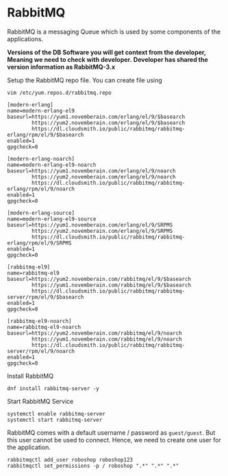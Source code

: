 # RabbitMQ 

RabbitMQ is a messaging Queue which is used by some components of the applications.

**Versions of the DB Software you will get context from the developer, Meaning we need to check with developer.**
**Developer has shared the version information as RabbitMQ-3.x**

Setup the RabbitMQ repo file. You can create file using

```
vim /etc/yum.repos.d/rabbitmq.repo
```

``` shell title=/etc/yum.repos.d/rabbitmq.repo
[modern-erlang]
name=modern-erlang-el9
baseurl=https://yum1.novemberain.com/erlang/el/9/$basearch
        https://yum2.novemberain.com/erlang/el/9/$basearch
        https://dl.cloudsmith.io/public/rabbitmq/rabbitmq-erlang/rpm/el/9/$basearch
enabled=1
gpgcheck=0

[modern-erlang-noarch]
name=modern-erlang-el9-noarch
baseurl=https://yum1.novemberain.com/erlang/el/9/noarch
        https://yum2.novemberain.com/erlang/el/9/noarch
        https://dl.cloudsmith.io/public/rabbitmq/rabbitmq-erlang/rpm/el/9/noarch
enabled=1
gpgcheck=0

[modern-erlang-source]
name=modern-erlang-el9-source
baseurl=https://yum1.novemberain.com/erlang/el/9/SRPMS
        https://yum2.novemberain.com/erlang/el/9/SRPMS
        https://dl.cloudsmith.io/public/rabbitmq/rabbitmq-erlang/rpm/el/9/SRPMS
enabled=1
gpgcheck=0

[rabbitmq-el9]
name=rabbitmq-el9
baseurl=https://yum2.novemberain.com/rabbitmq/el/9/$basearch
        https://yum1.novemberain.com/rabbitmq/el/9/$basearch
        https://dl.cloudsmith.io/public/rabbitmq/rabbitmq-server/rpm/el/9/$basearch
enabled=1
gpgcheck=0

[rabbitmq-el9-noarch]
name=rabbitmq-el9-noarch
baseurl=https://yum2.novemberain.com/rabbitmq/el/9/noarch
        https://yum1.novemberain.com/rabbitmq/el/9/noarch
        https://dl.cloudsmith.io/public/rabbitmq/rabbitmq-server/rpm/el/9/noarch
enabled=1
gpgcheck=0
```

Install RabbitMQ 

```shell 
dnf install rabbitmq-server -y
```

Start RabbitMQ Service 

```shell 
systemctl enable rabbitmq-server
systemctl start rabbitmq-server
```

RabbitMQ comes with a default username / password as `guest/guest`. But this user cannot be used to connect. Hence, we need to create one user for the application.

```shell 
rabbitmqctl add_user roboshop roboshop123
rabbitmqctl set_permissions -p / roboshop ".*" ".*" ".*"
```


